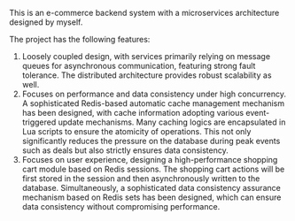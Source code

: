 This is an e-commerce backend system with a microservices architecture designed by myself.

The project has the following features:

1. Loosely coupled design, with services primarily relying on message queues for asynchronous communication, featuring strong fault tolerance. The distributed architecture provides robust scalability as well.
2. Focuses on performance and data consistency under high concurrency. A sophisticated Redis-based automatic cache management mechanism has been designed, with cache information adopting various event-triggered update mechanisms. Many caching logics are encapsulated in Lua scripts to ensure the atomicity of operations. This not only significantly reduces the pressure on the database during peak events such as deals but also strictly ensures data consistency.
3. Focuses on user experience, designing a high-performance shopping cart module based on Redis sessions. The shopping cart actions will be first stored in the session and then asynchronously written to the database. Simultaneously, a sophisticated data consistency assurance mechanism based on Redis sets has been designed, which can ensure data consistency without compromising performance.















